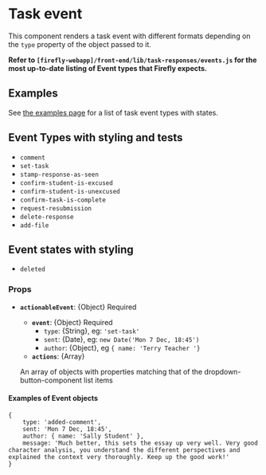 <div data-ff_module-task-event=""/>



# Task event

This component renders a task event with different formats depending on the `type` property of the object passed to it.

**Refer to `[firefly-webapp]/front-end/lib/task-responses/events.js` for the most up-to-date listing of Event types that Firefly expects.**

## Examples
See [the examples page](/blocks/core/lib_test/lib_test-task-event/lib_test-task-event.html) for a list of task event types with states.

## Event Types with styling and tests
- `comment`
- `set-task` 
- `stamp-response-as-seen`
- `confirm-student-is-excused`
- `confirm-student-is-unexcused`
- `confirm-task-is-complete`
- `request-resubmission`
- `delete-response`
- `add-file`

## Event states with styling 
- `deleted`

### Props
- **`actionableEvent`**: {Object} Required
    - **`event`**: {Object} Required
        - `type`: {String}, eg: `'set-task'`
        - `sent`: {Date}, eg: `new Date('Mon 7 Dec, 18:45')`
        - `author`: {Object}, eg `{ name: 'Terry Teacher '}`
    - **`actions`**: {Array}
    
    An array of objects with properties matching that of the dropdown-button-component list items


#### Examples of Event objects
```
{   
    type: 'added-comment', 
    sent: 'Mon 7 Dec, 18:45', 
    author: { name: 'Sally Student' }, 
    message: 'Much better, this sets the essay up very well. Very good character analysis, you understand the different perspectives and explained the context very thoroughly. Keep up the good work!' 
}
```

